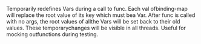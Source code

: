 Temporarily redefines Vars during a call to func.  Each val ofbinding-map will replace the root value of its key which must bea Var.  After func is called with no args, the root values of allthe Vars will be set back to their old values.  These temporarychanges will be visible in all threads.  Useful for mocking outfunctions during testing.